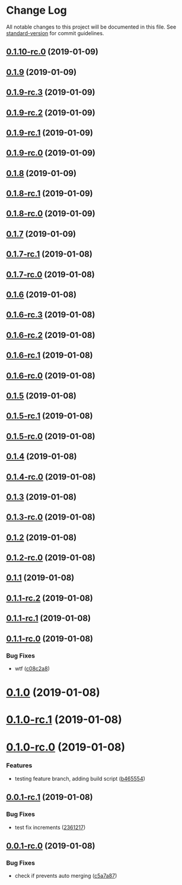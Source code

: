 # Change Log

All notable changes to this project will be documented in this file. See [standard-version](https://github.com/conventional-changelog/standard-version) for commit guidelines.

<a name="0.1.10-rc.0"></a>
## [0.1.10-rc.0](https://github.com/jbadan/travis-deployment-test-rc/compare/v0.1.9...v0.1.10-rc.0) (2019-01-09)



<a name="0.1.9"></a>
## [0.1.9](https://github.com/jbadan/travis-deployment-test-rc/compare/v0.1.9-rc.3...v0.1.9) (2019-01-09)



<a name="0.1.9-rc.3"></a>
## [0.1.9-rc.3](https://github.com/jbadan/travis-deployment-test-rc/compare/v0.1.9-rc.2...v0.1.9-rc.3) (2019-01-09)



<a name="0.1.9-rc.2"></a>
## [0.1.9-rc.2](https://github.com/jbadan/travis-deployment-test-rc/compare/v0.1.9-rc.1...v0.1.9-rc.2) (2019-01-09)



<a name="0.1.9-rc.1"></a>
## [0.1.9-rc.1](https://github.com/jbadan/travis-deployment-test-rc/compare/v0.1.9-rc.0...v0.1.9-rc.1) (2019-01-09)



<a name="0.1.9-rc.0"></a>
## [0.1.9-rc.0](https://github.com/jbadan/travis-deployment-test-rc/compare/v0.1.8...v0.1.9-rc.0) (2019-01-09)



<a name="0.1.8"></a>
## [0.1.8](https://github.com/jbadan/travis-deployment-test-rc/compare/v0.1.8-rc.1...v0.1.8) (2019-01-09)



<a name="0.1.8-rc.1"></a>
## [0.1.8-rc.1](https://github.com/jbadan/travis-deployment-test-rc/compare/v0.1.8-rc.0...v0.1.8-rc.1) (2019-01-09)



<a name="0.1.8-rc.0"></a>
## [0.1.8-rc.0](https://github.com/jbadan/travis-deployment-test-rc/compare/v0.1.7...v0.1.8-rc.0) (2019-01-09)



<a name="0.1.7"></a>
## [0.1.7](https://github.com/jbadan/travis-deployment-test-rc/compare/v0.1.7-rc.1...v0.1.7) (2019-01-09)



<a name="0.1.7-rc.1"></a>
## [0.1.7-rc.1](https://github.com/jbadan/travis-deployment-test-rc/compare/v0.1.7-rc.0...v0.1.7-rc.1) (2019-01-08)



<a name="0.1.7-rc.0"></a>
## [0.1.7-rc.0](https://github.com/jbadan/travis-deployment-test-rc/compare/v0.1.6...v0.1.7-rc.0) (2019-01-08)



<a name="0.1.6"></a>
## [0.1.6](https://github.com/jbadan/travis-deployment-test-rc/compare/v0.1.6-rc.3...v0.1.6) (2019-01-08)



<a name="0.1.6-rc.3"></a>
## [0.1.6-rc.3](https://github.com/jbadan/travis-deployment-test-rc/compare/v0.1.6-rc.2...v0.1.6-rc.3) (2019-01-08)



<a name="0.1.6-rc.2"></a>
## [0.1.6-rc.2](https://github.com/jbadan/travis-deployment-test-rc/compare/v0.1.6-rc.1...v0.1.6-rc.2) (2019-01-08)



<a name="0.1.6-rc.1"></a>
## [0.1.6-rc.1](https://github.com/jbadan/travis-deployment-test-rc/compare/v0.1.6-rc.0...v0.1.6-rc.1) (2019-01-08)



<a name="0.1.6-rc.0"></a>
## [0.1.6-rc.0](https://github.com/jbadan/travis-deployment-test-rc/compare/v0.1.5...v0.1.6-rc.0) (2019-01-08)



<a name="0.1.5"></a>
## [0.1.5](https://github.com/jbadan/travis-deployment-test-rc/compare/v0.1.5-rc.1...v0.1.5) (2019-01-08)



<a name="0.1.5-rc.1"></a>
## [0.1.5-rc.1](https://github.com/jbadan/travis-deployment-test-rc/compare/v0.1.5-rc.0...v0.1.5-rc.1) (2019-01-08)



<a name="0.1.5-rc.0"></a>
## [0.1.5-rc.0](https://github.com/jbadan/travis-deployment-test-rc/compare/v0.1.4...v0.1.5-rc.0) (2019-01-08)



<a name="0.1.4"></a>
## [0.1.4](https://github.com/jbadan/travis-deployment-test-rc/compare/v0.1.4-rc.0...v0.1.4) (2019-01-08)



<a name="0.1.4-rc.0"></a>
## [0.1.4-rc.0](https://github.com/jbadan/travis-deployment-test-rc/compare/v0.1.3...v0.1.4-rc.0) (2019-01-08)



<a name="0.1.3"></a>
## [0.1.3](https://github.com/jbadan/travis-deployment-test-rc/compare/v0.1.3-rc.0...v0.1.3) (2019-01-08)



<a name="0.1.3-rc.0"></a>
## [0.1.3-rc.0](https://github.com/jbadan/travis-deployment-test-rc/compare/v0.1.2...v0.1.3-rc.0) (2019-01-08)



<a name="0.1.2"></a>
## [0.1.2](https://github.com/jbadan/travis-deployment-test-rc/compare/v0.1.2-rc.0...v0.1.2) (2019-01-08)



<a name="0.1.2-rc.0"></a>
## [0.1.2-rc.0](https://github.com/jbadan/travis-deployment-test-rc/compare/v0.1.1...v0.1.2-rc.0) (2019-01-08)



<a name="0.1.1"></a>
## [0.1.1](https://github.com/jbadan/travis-deployment-test-rc/compare/v0.1.1-rc.2...v0.1.1) (2019-01-08)



<a name="0.1.1-rc.2"></a>
## [0.1.1-rc.2](https://github.com/jbadan/travis-deployment-test-rc/compare/v0.1.1-rc.1...v0.1.1-rc.2) (2019-01-08)



<a name="0.1.1-rc.1"></a>
## [0.1.1-rc.1](https://github.com/jbadan/travis-deployment-test-rc/compare/v0.1.1-rc.0...v0.1.1-rc.1) (2019-01-08)



<a name="0.1.1-rc.0"></a>
## [0.1.1-rc.0](https://github.com/jbadan/travis-deployment-test-rc/compare/v0.1.0...v0.1.1-rc.0) (2019-01-08)


### Bug Fixes

* wtf ([c08c2a8](https://github.com/jbadan/travis-deployment-test-rc/commit/c08c2a8))



<a name="0.1.0"></a>
# [0.1.0](https://github.com/jbadan/travis-deployment-test-rc/compare/v0.1.0-rc.1...v0.1.0) (2019-01-08)



<a name="0.1.0-rc.1"></a>
# [0.1.0-rc.1](https://github.com/jbadan/travis-deployment-test-rc/compare/v0.1.0-rc.0...v0.1.0-rc.1) (2019-01-08)



<a name="0.1.0-rc.0"></a>
# [0.1.0-rc.0](https://github.com/jbadan/travis-deployment-test-rc/compare/v0.0.1-rc.1...v0.1.0-rc.0) (2019-01-08)


### Features

* testing feature branch, adding build script ([b465554](https://github.com/jbadan/travis-deployment-test-rc/commit/b465554))



<a name="0.0.1-rc.1"></a>
## [0.0.1-rc.1](https://github.com/jbadan/travis-deployment-test-rc/compare/v0.0.1-rc.0...v0.0.1-rc.1) (2019-01-08)


### Bug Fixes

* test fix increments ([2361217](https://github.com/jbadan/travis-deployment-test-rc/commit/2361217))



<a name="0.0.1-rc.0"></a>
## [0.0.1-rc.0](https://github.com/jbadan/travis-deployment-test-rc/compare/v1.27.1...v0.0.1-rc.0) (2019-01-08)


### Bug Fixes

* check if prevents auto merging ([c5a7a87](https://github.com/jbadan/travis-deployment-test-rc/commit/c5a7a87))
